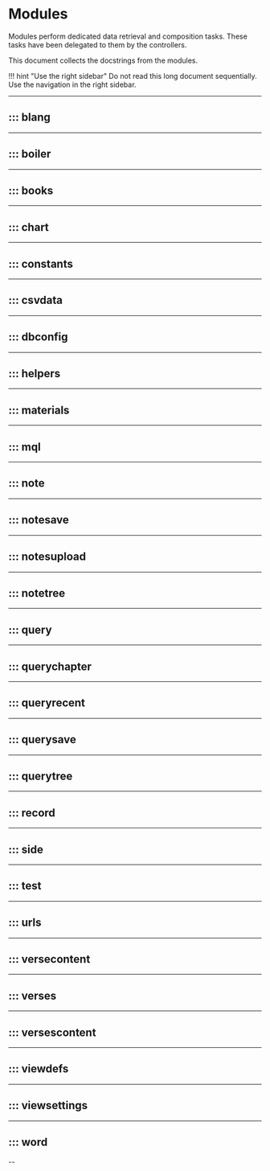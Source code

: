 # Modules

Modules perform dedicated data retrieval and composition tasks.
These tasks have been delegated to them by the controllers.

This document collects the docstrings from the modules.

!!! hint "Use the right sidebar"
    Do not read this long document sequentially.
    Use the navigation in the right sidebar.

---

## ::: blang

---

## ::: boiler

---

## ::: books

---

## ::: chart

---

## ::: constants

---

## ::: csvdata

---

## ::: dbconfig

---

## ::: helpers

---

## ::: materials

---

## ::: mql

---

## ::: note

---

## ::: notesave

---

## ::: notesupload

---

## ::: notetree

---

## ::: query

---

## ::: querychapter

---

## ::: queryrecent

---

## ::: querysave

---

## ::: querytree

---

## ::: record

---

## ::: side

---

## ::: test

---

## ::: urls

---

## ::: versecontent

---

## ::: verses

---

## ::: versescontent

---

## ::: viewdefs

---

## ::: viewsettings

---

## ::: word

--
